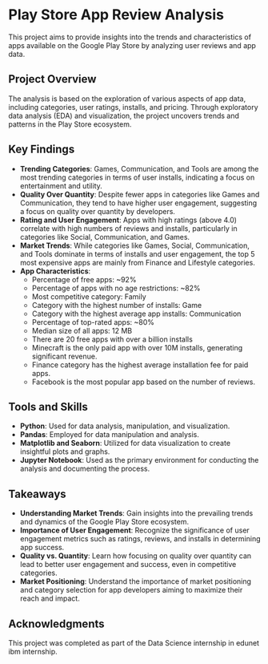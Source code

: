 # Play Store App Review Analysis

This project aims to provide insights into the trends and characteristics of apps available on the Google Play Store by analyzing user reviews and app data.
## Project Overview

The analysis is based on the exploration of various aspects of app data, including categories, user ratings, installs, and pricing. Through exploratory data analysis (EDA) and visualization, the project uncovers trends and patterns in the Play Store ecosystem.


## Key Findings

- **Trending Categories**: Games, Communication, and Tools are among the most trending categories in terms of user installs, indicating a focus on entertainment and utility.
- **Quality Over Quantity**: Despite fewer apps in categories like Games and Communication, they tend to have higher user engagement, suggesting a focus on quality over quantity by developers.
- **Rating and User Engagement**: Apps with high ratings (above 4.0) correlate with high numbers of reviews and installs, particularly in categories like Social, Communication, and Games.
- **Market Trends**: While categories like Games, Social, Communication, and Tools dominate in terms of installs and user engagement, the top 5 most expensive apps are mainly from Finance and Lifestyle categories.
- **App Characteristics**:
    - Percentage of free apps: ~92%
    - Percentage of apps with no age restrictions: ~82%
    - Most competitive category: Family
    - Category with the highest number of installs: Game
    - Category with the highest average app installs: Communication
    - Percentage of top-rated apps: ~80%
    - Median size of all apps: 12 MB
    - There are 20 free apps with over a billion installs
    - Minecraft is the only paid app with over 10M installs, generating significant revenue.
    - Finance category has the highest average installation fee for paid apps.
    - Facebook is the most popular app based on the number of reviews.

## Tools and Skills

- **Python**: Used for data analysis, manipulation, and visualization.
- **Pandas**: Employed for data manipulation and analysis.
- **Matplotlib and Seaborn**: Utilized for data visualization to create insightful plots and graphs.
- **Jupyter Notebook**: Used as the primary environment for conducting the analysis and documenting the process.

## Takeaways

- **Understanding Market Trends**: Gain insights into the prevailing trends and dynamics of the Google Play Store ecosystem.
- **Importance of User Engagement**: Recognize the significance of user engagement metrics such as ratings, reviews, and installs in determining app success.
- **Quality vs. Quantity**: Learn how focusing on quality over quantity can lead to better user engagement and success, even in competitive categories.
- **Market Positioning**: Understand the importance of market positioning and category selection for app developers aiming to maximize their reach and impact.

## Acknowledgments

This project was completed as part of the Data Science internship in edunet ibm internship.
